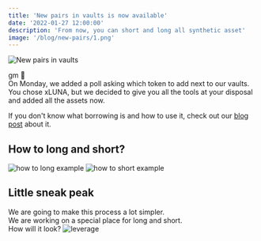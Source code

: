 ```yaml
---
title: 'New pairs in vaults is now available'
date: '2022-01-27 12:00:00'
description: 'From now, you can short and long all synthetic asset'
image: '/blog/new-pairs/1.png'
---
```


![New pairs in vaults](/blog/new-pairs/1.png 'horizontal')

gm 👋  
On Monday, we added a poll asking which token to add next to our vaults.  
You chose xLUNA, but we decided to give you all the tools at your disposal and added all the assets now.  

If you don't know what borrowing is and how to use it, check out our [blog post](https://synthetify.io/blog/long-using-borrowing) about it.


## How to long and short?

![how to long example](/blog/long/how-to-long.png 'vertical')
![how to short example](/blog/how-to-earn-2/short.png 'vertical')


## Little sneak peak

We are going to make this process a lot simpler.  
We are working on a special place for long and short.  
How will it look?
![leverage](/blog/new-pairs/leverage.png 'vertical')

